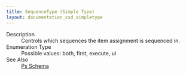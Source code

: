 ```yaml
---
title: SequenceType (Simple Type)
layout: documentation_xsd_simpletype
---
```

<dl>
  <dt>Description</dt>
  <dd>                 Controls which sequences the item assignment is sequenced in.             </dd>
  <dt>Enumeration Type</dt>
  <dd>Possible values: both, first, execute, ui</dd>
  <dt>See Also</dt>
  <dd>
    <a href="../">Ps Schema</a>
  </dd>
</dl>

